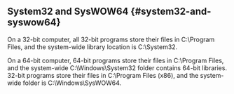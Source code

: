 ## System32 and SysWOW64 {#system32-and-syswow64}

On a 32-bit computer, all 32-bit programs store their files in C:\Program Files, and the system-wide library location is C:\System32\.

On a 64-bit computer, 64-bit programs store their files in C:\Program Files, and the system-wide C:\Windows\System32 folder contains 64-bit libraries. 32-bit programs store their files in C:\Program Files (x86), and the system-wide folder is C:\Windows\SysWOW64\.